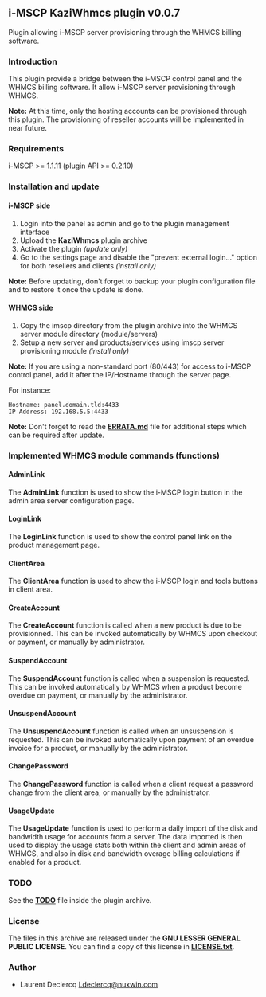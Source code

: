## i-MSCP KaziWhmcs plugin v0.0.7

Plugin allowing i-MSCP server provisioning through the WHMCS billing software.

### Introduction

This plugin provide a bridge between the i-MSCP control panel and the WHMCS billing software. It allow i-MSCP server
provisioning through WHMCS.

**Note:** At this time, only the hosting accounts can be provisioned through this plugin. The provisioning of reseller
accounts will be implemented in near future.

### Requirements

  i-MSCP >= 1.1.11 (plugin API >= 0.2.10)

### Installation and update

#### i-MSCP side

1. Login into the panel as admin and go to the plugin management interface
2. Upload the **KaziWhmcs** plugin archive
3. Activate the plugin *(update only)*
4. Go to the settings page and disable the "prevent external login..." option for both resellers and clients *(install only)*

**Note:** Before updating, don't forget to backup your plugin configuration file and to restore it once the update is done.

#### WHMCS side

1. Copy the imscp directory from the plugin archive into the WHMCS server module directory (module/servers)
2. Setup a new server and products/services using imscp server provisioning module *(install only)*

**Note:** If you are using a non-standard port (80/443) for access to i-MSCP control panel, add it after the IP/Hostname
through the server page.

For instance:

    Hostname: panel.domain.tld:4433
    IP Address: 192.168.5.5:4433

**Note:** Don't forget to read the **[ERRATA.md](ERRATA.md)** file for additional steps which can be required after update.

### Implemented WHMCS module commands (functions)

#### AdminLink

The **AdminLink** function is used to show the i-MSCP login button in the admin area server configuration page.

#### LoginLink

The **LoginLink** function is used to show the control panel link on the product management page.

#### ClientArea

The **ClientArea** function is used to show the i-MSCP login and tools buttons in client area.

#### CreateAccount

The **CreateAccount** function is called when a new product is due to be provisionned. This can be invoked
automatically by WHMCS upon checkout or payment, or manually by administrator.

#### SuspendAccount

The **SuspendAccount** function is called when a suspension is requested. This can be invoked automatically by WHMCS
when a product become overdue on payment, or manually by the administrator.

#### UnsuspendAccount

The **UnsuspendAccount** function is called when an unsuspension is requested. This can be invoked automatically
upon payment of an overdue invoice for a product, or manually by the administrator.

#### ChangePassword

The **ChangePassword** function is called when a client request a password change from the client area, or manually by
the administrator.

#### UsageUpdate

The **UsageUpdate** function is used to perform a daily import of the disk and bandwidth usage for accounts from a
server. The data imported is then used to display the usage stats both within the client and admin areas of WHMCS, and
also in disk and bandwidth overage billing calculations if enabled for a product.

### TODO

See the **[TODO](TODO)** file inside the plugin archive.

### License

The files in this archive are released under the **GNU LESSER GENERAL PUBLIC LICENSE**. You can find a copy of this
license in **[LICENSE.txt](LICENSE.txt)**.

### Author

 * Laurent Declercq <l.declercq@nuxwin.com>

